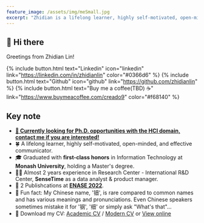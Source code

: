 ```yaml
---
feature_image: /assets/img/meSmall.jpg
excerpt: "Zhidian is a lifelong learner, highly self-motivated, open-minded, and effective communicator. With a passion for research and notable academic achievements, she would be a valuable addition to your team."
---
```


## 👋 Hi there
Greetings from Zhidian Lin!

{% include button.html text="Linkedin" icon="linkedin" link="https://linkedin.com/in/zhidianlin" color="#0366d6" %} {% include button.html text="Github" icon="github" link="https://github.com/zhidianlin"  %} {% include button.html text="Buy me a coffee(TBD) ☕️" link="https://www.buymeacoffee.com/creado9" color="#f68140" %} 


## Key note

- [**🚨 Currently looking for Ph.D. opportunities with the HCI domain, contact me if you are interested!**](https://linkedin.com/in/zhidianlin)
- 🍀 A lifelong learner, highly self-motivated, open-minded, and effective communicator.
- 🎓 Graduated with **first-class honors** in Information Technology at **Monash University**, holding a Master's degree. 
- 👩‍💻 Almost 2 years experience in Research Center - International R&D Center, **SenseTime** as a data analyst & product manager.
- 📝 2 Publishcations at **[ENASE 2022](https://www.insticc.org/node/TechnicalProgram/enase/2022/personDetails/c7e1ad12-ab70-4059-8b7b-a77e3ffdbf07)**.
- 🤣 Fun fact: My Chinese name, '钿', is rare compared to common names and has various meanings and pronunciations. Even Chinese speakers sometimes mistake it for '钢', '细' or simply ask "What's that"...
- 📩 Download my CV: [Academic CV](https://drive.google.com/uc?export=download&id=18thI7C8UuOdkWGB12mmN-rmOD98zdu0a) / [Modern CV](https://drive.google.com/uc?export=download&id=12OFgfnYlHiPQ5EheQElPUEOO34sPfFcp) or [View online](https://online.fliphtml5.com/fuibe/tzbp/#p=1) 
